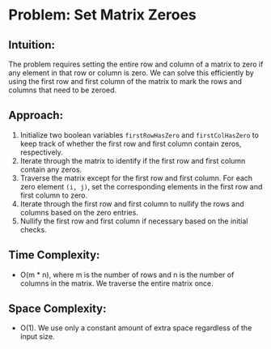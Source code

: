# Problem: Set Matrix Zeroes

## Intuition:
The problem requires setting the entire row and column of a matrix to zero if any element in that row or column is zero. We can solve this efficiently by using the first row and first column of the matrix to mark the rows and columns that need to be zeroed.

## Approach:
1. Initialize two boolean variables `firstRowHasZero` and `firstColHasZero` to keep track of whether the first row and first column contain zeros, respectively.
2. Iterate through the matrix to identify if the first row and first column contain any zeros.
3. Traverse the matrix except for the first row and first column. For each zero element `(i, j)`, set the corresponding elements in the first row and first column to zero.
4. Iterate through the first row and first column to nullify the rows and columns based on the zero entries.
5. Nullify the first row and first column if necessary based on the initial checks.

## Time Complexity:
- O(m * n), where m is the number of rows and n is the number of columns in the matrix. We traverse the entire matrix once.

## Space Complexity:
- O(1). We use only a constant amount of extra space regardless of the input size.
